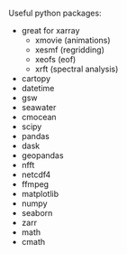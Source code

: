 Useful python packages:
- great for xarray
  - xmovie (animations)
  - xesmf (regridding)
  - xeofs (eof)
  - xrft (spectral analysis)
- cartopy
- datetime
- gsw
- seawater
- cmocean
- scipy
- pandas
- dask
- geopandas
- nfft
- netcdf4
- ffmpeg
- matplotlib
- numpy
- seaborn
- zarr
- math
- cmath
